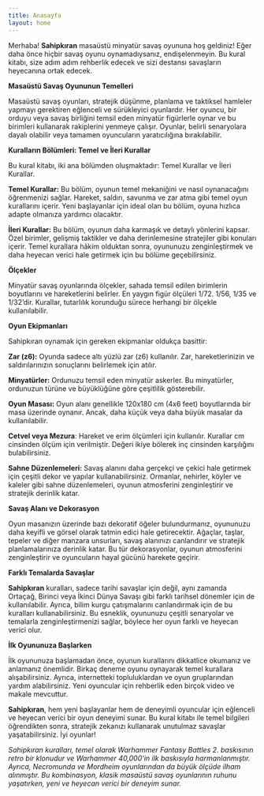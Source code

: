 ```yaml
---
title: Anasayfa
layout: home
---
```


Merhaba! **Sahipkıran** masaüstü minyatür savaş oyununa hoş geldiniz! Eğer daha önce hiçbir savaş oyunu oynamadıysanız, endişelenmeyin. Bu kural kitabı, size adım adım rehberlik edecek ve sizi destansı savaşların heyecanına ortak edecek.

**Masaüstü Savaş Oyununun Temelleri**

Masaüstü savaş oyunları, stratejik düşünme, planlama ve taktiksel hamleler yapmayı gerektiren eğlenceli ve sürükleyici oyunlardır. Her oyuncu, bir orduyu veya savaş birliğini temsil eden minyatür figürlerle oynar ve bu birimleri kullanarak rakiplerini yenmeye çalışır. Oyunlar, belirli senaryolara dayalı olabilir veya tamamen oyuncuların yaratıcılığına bırakılabilir.

**Kuralların Bölümleri: Temel ve İleri Kurallar**

Bu kural kitabı, iki ana bölümden oluşmaktadır: Temel Kurallar ve İleri Kurallar.

**Temel Kurallar:** Bu bölüm, oyunun temel mekaniğini ve nasıl oynanacağını öğrenmenizi sağlar. Hareket, saldırı, savunma ve zar atma gibi temel oyun kurallarını içerir. Yeni başlayanlar için ideal olan bu bölüm, oyuna hızlıca adapte olmanıza yardımcı olacaktır.

**İleri Kurallar:** Bu bölüm, oyunun daha karmaşık ve detaylı yönlerini kapsar. Özel birimler, gelişmiş taktikler ve daha derinlemesine stratejiler gibi konuları içerir. Temel kurallara hâkim olduktan sonra, oyununuzu zenginleştirmek ve daha heyecan verici hale getirmek için bu bölüme geçebilirsiniz.

**Ölçekler**

Minyatür savaş oyunlarında ölçekler, sahada temsil edilen birimlerin boyutlarını ve hareketlerini belirler. En yaygın figür ölçüleri 1/72. 1/56, 1/35 ve 1/32’dir. Kurallar, tutarlılık korunduğu sürece herhangi bir ölçekle kullanılabilir.

**Oyun Ekipmanları**

Sahipkıran oynamak için gereken ekipmanlar oldukça basittir:

**Zar (z6):** Oyunda sadece altı yüzlü zar (z6) kullanılır. Zar, hareketlerinizin ve saldırılarınızın sonuçlarını belirlemek için atılır.

**Minyatürler:** Ordunuzu temsil eden minyatür askerler. Bu minyatürler, ordunuzun türüne ve büyüklüğüne göre çeşitlilik gösterebilir.

**Oyun Masası:** Oyun alanı genellikle 120x180 cm (4x6 feet) boyutlarında bir masa üzerinde oynanır. Ancak, daha küçük veya daha büyük masalar da kullanılabilir.

**Cetvel veya Mezura**: Hareket ve erim ölçümleri için kullanılır. Kurallar cm cinsinden ölçüm için verilmiştir. Değeri ikiye bölerek inç cinsinden karşılığını bulabilirsiniz.

**Sahne Düzenlemeleri:** Savaş alanını daha gerçekçi ve çekici hale getirmek için çeşitli dekor ve yapılar kullanabilirsiniz. Ormanlar, nehirler, köyler ve kaleler gibi sahne düzenlemeleri, oyunun atmosferini zenginleştirir ve stratejik derinlik katar.

**Savaş Alanı ve Dekorasyon**

Oyun masanızın üzerinde bazı dekoratif öğeler bulundurmanız, oyununuzu daha keyifli ve görsel olarak tatmin edici hale getirecektir. Ağaçlar, taşlar, tepeler ve diğer manzara unsurları, savaş alanınızı canlandırır ve stratejik planlamalarınıza derinlik katar. Bu tür dekorasyonlar, oyunun atmosferini zenginleştirir ve oyuncuların hayal gücünü harekete geçirir.

**Farklı Temalarda Savaşlar**

**Sahipkıran** kuralları, sadece tarihi savaşlar için değil, aynı zamanda Ortaçağ, Birinci veya İkinci Dünya Savaşı gibi farklı tarihsel dönemler için de kullanılabilir. Ayrıca, bilim kurgu çatışmalarını canlandırmak için de bu kuralları kullanabilirsiniz. Bu esneklik, oyununuzu çeşitli senaryolar ve temalarla zenginleştirmenizi sağlar, böylece her oyun farklı ve heyecan verici olur.

**İlk Oyununuza Başlarken**

İlk oyununuza başlamadan önce, oyunun kurallarını dikkatlice okumanız ve anlamanız önemlidir. Birkaç deneme oyunu oynayarak temel kurallara alışabilirsiniz. Ayrıca, internetteki topluluklardan ve oyun gruplarından yardım alabilirsiniz. Yeni oyuncular için rehberlik eden birçok video ve makale mevcuttur.

**Sahipkıran**, hem yeni başlayanlar hem de deneyimli oyuncular için eğlenceli ve heyecan verici bir oyun deneyimi sunar. Bu kural kitabı ile temel bilgileri öğrendikten sonra, stratejik zekanızı kullanarak unutulmaz savaşlar yaşatabilirsiniz. İyi oyunlar!

*Sahipkıran kuralları, temel olarak Warhammer Fantasy Battles 2. baskısının retro bir klonudur ve Warhammer 40,000'in ilk baskısıyla harmanlanmıştır. Ayrıca, Necromunda ve Mordheim oyunlarından da büyük ölçüde ilham alınmıştır. Bu kombinasyon, klasik masaüstü savaş oyunlarının ruhunu yaşatırken, yeni ve heyecan verici bir deneyim sunar.*

